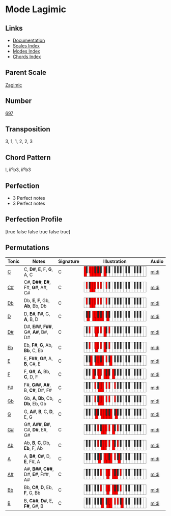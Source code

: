 # Mode Lagimic

## Links

- [Documentation](README.md)
- [Scales Index](Scales.md)
- [Modes Index](Modes.md)
- [Chords Index](Chords.md)

## Parent Scale

[Zagimic](ScaleZagimic.md)

## Number

[697](https://ianring.com/musictheory/scales/697)

## Transposition

3, 1, 1, 2, 2, 3

## Chord Pattern

I, ii⁰b3, ii⁰b3

## Perfection

- 3 Perfect notes
- 3 Perfect notes

## Perfection Profile

[true false false true false true]

## Permutations

| Tonic | Notes | Signature | Illustration | Audio |
|-------|-------|-----------|--------------|-------|
| [C](ModeCNaturalLagimic.md) | C, **D#**, **E**, F, **G**, A, C | C | ![CNaturalLagimic](ModeCNaturalLagimic.png) | [midi](https://github.com/edipermadi/music/blob/main/docs/ModeCNaturalLagimic.mid?raw=true) |
| [C#](ModeCSharpLagimic.md) | C#, **D##**, **E#**, F#, **G#**, A#, C# | C | ![CSharpLagimic](ModeCSharpLagimic.png) | [midi](https://github.com/edipermadi/music/blob/main/docs/ModeCSharpLagimic.mid?raw=true) |
| [Db](ModeDFlatLagimic.md) | Db, **E**, **F**, Gb, **Ab**, Bb, Db | C | ![DFlatLagimic](ModeDFlatLagimic.png) | [midi](https://github.com/edipermadi/music/blob/main/docs/ModeDFlatLagimic.mid?raw=true) |
| [D](ModeDNaturalLagimic.md) | D, **E#**, **F#**, G, **A**, B, D | C | ![DNaturalLagimic](ModeDNaturalLagimic.png) | [midi](https://github.com/edipermadi/music/blob/main/docs/ModeDNaturalLagimic.mid?raw=true) |
| [D#](ModeDSharpLagimic.md) | D#, **E##**, **F##**, G#, **A#**, B#, D# | C | ![DSharpLagimic](ModeDSharpLagimic.png) | [midi](https://github.com/edipermadi/music/blob/main/docs/ModeDSharpLagimic.mid?raw=true) |
| [Eb](ModeEFlatLagimic.md) | Eb, **F#**, **G**, Ab, **Bb**, C, Eb | C | ![EFlatLagimic](ModeEFlatLagimic.png) | [midi](https://github.com/edipermadi/music/blob/main/docs/ModeEFlatLagimic.mid?raw=true) |
| [E](ModeENaturalLagimic.md) | E, **F##**, **G#**, A, **B**, C#, E | C | ![ENaturalLagimic](ModeENaturalLagimic.png) | [midi](https://github.com/edipermadi/music/blob/main/docs/ModeENaturalLagimic.mid?raw=true) |
| [F](ModeFNaturalLagimic.md) | F, **G#**, **A**, Bb, **C**, D, F | C | ![FNaturalLagimic](ModeFNaturalLagimic.png) | [midi](https://github.com/edipermadi/music/blob/main/docs/ModeFNaturalLagimic.mid?raw=true) |
| [F#](ModeFSharpLagimic.md) | F#, **G##**, **A#**, B, **C#**, D#, F# | C | ![FSharpLagimic](ModeFSharpLagimic.png) | [midi](https://github.com/edipermadi/music/blob/main/docs/ModeFSharpLagimic.mid?raw=true) |
| [Gb](ModeGFlatLagimic.md) | Gb, **A**, **Bb**, Cb, **Db**, Eb, Gb | C | ![GFlatLagimic](ModeGFlatLagimic.png) | [midi](https://github.com/edipermadi/music/blob/main/docs/ModeGFlatLagimic.mid?raw=true) |
| [G](ModeGNaturalLagimic.md) | G, **A#**, **B**, C, **D**, E, G | C | ![GNaturalLagimic](ModeGNaturalLagimic.png) | [midi](https://github.com/edipermadi/music/blob/main/docs/ModeGNaturalLagimic.mid?raw=true) |
| [G#](ModeGSharpLagimic.md) | G#, **A##**, **B#**, C#, **D#**, E#, G# | C | ![GSharpLagimic](ModeGSharpLagimic.png) | [midi](https://github.com/edipermadi/music/blob/main/docs/ModeGSharpLagimic.mid?raw=true) |
| [Ab](ModeAFlatLagimic.md) | Ab, **B**, **C**, Db, **Eb**, F, Ab | C | ![AFlatLagimic](ModeAFlatLagimic.png) | [midi](https://github.com/edipermadi/music/blob/main/docs/ModeAFlatLagimic.mid?raw=true) |
| [A](ModeANaturalLagimic.md) | A, **B#**, **C#**, D, **E**, F#, A | C | ![ANaturalLagimic](ModeANaturalLagimic.png) | [midi](https://github.com/edipermadi/music/blob/main/docs/ModeANaturalLagimic.mid?raw=true) |
| [A#](ModeASharpLagimic.md) | A#, **B##**, **C##**, D#, **E#**, F##, A# | C | ![ASharpLagimic](ModeASharpLagimic.png) | [midi](https://github.com/edipermadi/music/blob/main/docs/ModeASharpLagimic.mid?raw=true) |
| [Bb](ModeBFlatLagimic.md) | Bb, **C#**, **D**, Eb, **F**, G, Bb | C | ![BFlatLagimic](ModeBFlatLagimic.png) | [midi](https://github.com/edipermadi/music/blob/main/docs/ModeBFlatLagimic.mid?raw=true) |
| [B](ModeBNaturalLagimic.md) | B, **C##**, **D#**, E, **F#**, G#, B | C | ![BNaturalLagimic](ModeBNaturalLagimic.png) | [midi](https://github.com/edipermadi/music/blob/main/docs/ModeBNaturalLagimic.mid?raw=true) |
